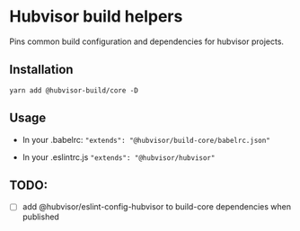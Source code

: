 # Hubvisor build helpers

Pins common build configuration and dependencies for hubvisor projects.

## Installation

`yarn add @hubvisor-build/core -D`

## Usage

- In your .babelrc:
`"extends": "@hubvisor/build-core/babelrc.json"`

- In your .eslintrc.js
`"extends": "@hubvisor/hubvisor"`

## TODO:

- [ ] add @hubvisor/eslint-config-hubvisor to build-core dependencies when published
